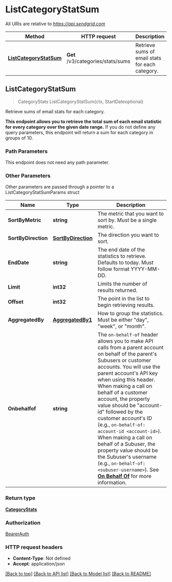 # ListCategoryStatSum

All URIs are relative to *https://api.sendgrid.com*

Method | HTTP request | Description
------------- | ------------- | -------------
[**ListCategoryStatSum**](ListCategoryStatSum.md#ListCategoryStatSum) | **Get** /v3/categories/stats/sums | Retrieve sums of email stats for each category.



## ListCategoryStatSum

> CategoryStats ListCategoryStatSum(ctx, StartDateoptional)

Retrieve sums of email stats for each category.

**This endpoint allows you to retrieve the total sum of each email statistic for every category over the given date range.**  If you do not define any query parameters, this endpoint will return a sum for each category in groups of 10.

### Path Parameters

This endpoint does not need any path parameter.

### Other Parameters

Other parameters are passed through a pointer to a ListCategoryStatSumParams struct


Name | Type | Description
------------- | ------------- | -------------
**SortByMetric** | **string** | The metric that you want to sort by.  Must be a single metric.
**SortByDirection** | [**SortByDirection**](SortByDirectionSortByDirection.md) | The direction you want to sort.
**EndDate** | **string** | The end date of the statistics to retrieve. Defaults to today. Must follow format YYYY-MM-DD.
**Limit** | **int32** | Limits the number of results returned.
**Offset** | **int32** | The point in the list to begin retrieving results.
**AggregatedBy** | [**AggregatedBy1**](AggregatedBy1AggregatedBy1.md) | How to group the statistics. Must be either \"day\", \"week\", or \"month\".
**Onbehalfof** | **string** | The `on-behalf-of` header allows you to make API calls from a parent account on behalf of the parent's Subusers or customer accounts. You will use the parent account's API key when using this header. When making a call on behalf of a customer account, the property value should be \"account-id\" followed by the customer account's ID (e.g., `on-behalf-of: account-id <account-id>`). When making a call on behalf of a Subuser, the property value should be the Subuser's username (e.g., `on-behalf-of: <subuser-username>`). See [**On Behalf Of**](https://docs.sendgrid.com/api-reference/how-to-use-the-sendgrid-v3-api/on-behalf-of) for more information.

### Return type

[**CategoryStats**](CategoryStats.md)

### Authorization

[BearerAuth](../README.md#BearerAuth)

### HTTP request headers

- **Content-Type**: Not defined
- **Accept**: application/json

[[Back to top]](#) [[Back to API list]](../README.md#documentation-for-api-endpoints)
[[Back to Model list]](../README.md#documentation-for-models)
[[Back to README]](../README.md)

